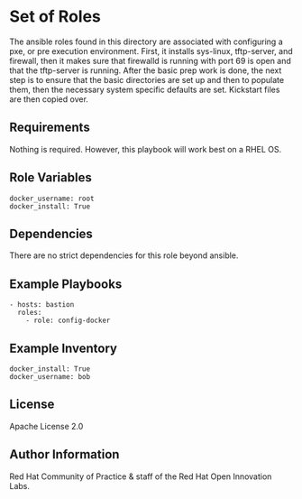 Set of Roles
============
The ansible roles found in this directory are associated with configuring a pxe, or pre execution environment. First, it installs sys-linux, tftp-server, and firewall, then it makes sure that firewalld is running with port 69 is open and that the tftp-server is running. After the basic prep work is done, the next step is to ensure that the basic directories are set up and then to populate them, then the necessary system specific defaults are set. Kickstart files are then copied over.

Requirements
------------
Nothing is required. However, this playbook will work best on a RHEL OS.

Role Variables
--------------

```
docker_username: root
docker_install: True
```

Dependencies
------------
There are no strict dependencies for this role beyond ansible.

Example Playbooks
----------------

```
- hosts: bastion
  roles:
    - role: config-docker
```

Example Inventory
----------------

```
docker_install: True
docker_username: bob
```

License
-------
Apache License 2.0

Author Information
------------------
Red Hat Community of Practice & staff of the Red Hat Open Innovation Labs.
